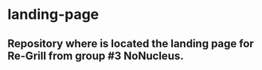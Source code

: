 # landing-page
## Repository where is located the landing page for Re-Grill from group #3 NoNucleus.

